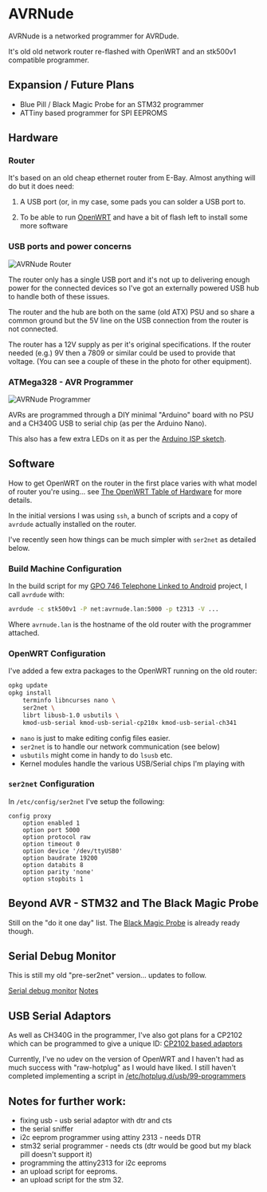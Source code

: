 # AVRNude

AVRNude is a networked programmer for AVRDude.

It's old old network router re-flashed with OpenWRT and an stk500v1 compatible
programmer.

## Expansion / Future Plans

* Blue Pill / Black Magic Probe for an STM32 programmer
* ATTiny based programmer for SPI EEPROMS

## Hardware

### Router

It's based on an old cheap ethernet router from E-Bay. Almost anything will
do but it does need:

1. A USB port (or, in my case, some pads you can solder a USB port to.

2. To be able to run [OpenWRT](https://openwrt.org/toh/start) and have a
bit of flash left to install some more software

### USB ports and power concerns

![AVRNude Router](https://i.imgur.com/yTkyo8Z.jpg)

The router only has a single USB port and it's not up to delivering enough
power for the connected devices so I've got an externally powered USB hub to
handle both of these issues.

The router and the hub are both on the same (old ATX) PSU and so share a common
ground but the 5V line on the USB connection from the router is not connected.

The router has a 12V supply as per it's original specifications. If the router
needed (e.g.) 9V then a 7809 or similar could be used to provide that voltage.
(You can see a couple of these in the photo for other equipment).

### ATMega328 - AVR Programmer

![AVRNude Programmer](https://i.imgur.com/vZm1doT.jpg)

AVRs are programmed through a DIY minimal "Arduino" board with no PSU and a
CH340G USB to serial chip (as per the Arduino Nano).

This also has a few extra LEDs on it as per the
[Arduino ISP sketch](https://github.com/arduino/arduino-examples/blob/main/examples/11.ArduinoISP/ArduinoISP/ArduinoISP.ino).

## Software

How to get OpenWRT on the router in the first place varies with what model of
router you're using... see
[The OpenWRT Table of Hardware](https://openwrt.org/toh/start) for more
details.

In the initial versions I was using `ssh`, a bunch of scripts and a copy of
`avrdude` actually installed on the router.

I've recently seen how things can be much simpler with `ser2net` as detailed
below.

### Build Machine Configuration

In the build script for my
[GPO 746 Telephone Linked to Android](https://gitlab.com/edgeeffect/gpo-746-android)
project, I call `avrdude` with:

```sh
avrdude -c stk500v1 -P net:avrnude.lan:5000 -p t2313 -V ...
```

Where `avrnude.lan` is the hostname of the old router
with the programmer attached.

### OpenWRT Configuration

I've added a few extra packages to the OpenWRT running on the old router:

```sh
opkg update
opkg install
    terminfo libncurses nano \
    ser2net \
    librt libusb-1.0 usbutils \
    kmod-usb-serial kmod-usb-serial-cp210x kmod-usb-serial-ch341
```

* `nano` is just to make editing config files easier.
* `ser2net` is to handle our network communication (see below)
* `usbutils` might come in handy to do `lsusb` etc.
* Kernel modules handle the various USB/Serial chips I'm playing with

### `ser2net` Configuration

In `/etc/config/ser2net` I've setup the following:

```text
config proxy
    option enabled 1
    option port 5000
    option protocol raw
    option timeout 0
    option device '/dev/ttyUSB0'
    option baudrate 19200
    option databits 8
    option parity 'none'
    option stopbits 1
```

## Beyond AVR - STM32 and The Black Magic Probe

Still on the "do it one day" list. The
[Black Magic Probe](https://andy-preston.github.io/blue-pill-black-magic-probe.html)
is already ready though.

## Serial Debug Monitor

This is still my old "pre-ser2net" version... updates to follow.

[Serial debug monitor](scripts/serdebug.sh)
[Notes](serdebug.md)

## USB Serial Adaptors

As well as CH340G in the programmer, I've  also got plans for a
CP2102 which can be programmed to give a unique ID:
[CP2102 based adaptors](cp2102.md)

Currently, I've no udev on the version of OpenWRT and I haven't had as
much success with "raw-hotplug" as I would have liked. I still haven't
completed implementing a script in
[/etc/hotplug.d/usb/99-programmers](99-programmers)

## Notes for further work:

* fixing usb - usb serial adaptor with dtr and cts
* the serial sniffer
* i2c eeprom programmer using attiny 2313 - needs DTR
* stm32 serial programmer - needs cts (dtr would be good but my black pill doesn't support it)
* programming the attiny2313 for i2c eeproms
* an upload script for eeproms.
* an upload script for the stm 32.
